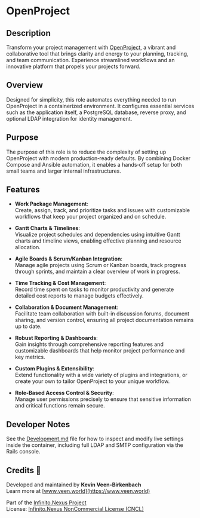 # OpenProject

## Description

Transform your project management with [OpenProject](https://www.openproject.org/), a vibrant and collaborative tool that brings clarity and energy to your planning, tracking, and team communication. Experience streamlined workflows and an innovative platform that propels your projects forward.

## Overview

Designed for simplicity, this role automates everything needed to run OpenProject in a containerized environment. It configures essential services such as the application itself, a PostgreSQL database, reverse proxy, and optional LDAP integration for identity management.

## Purpose

The purpose of this role is to reduce the complexity of setting up OpenProject with modern production‐ready defaults. By combining Docker Compose and Ansible automation, it enables a hands‐off setup for both small teams and larger internal infrastructures.

## Features

- **Work Package Management**:  
  Create, assign, track, and prioritize tasks and issues with customizable workflows that keep your project organized and on schedule.

- **Gantt Charts & Timelines**:  
  Visualize project schedules and dependencies using intuitive Gantt charts and timeline views, enabling effective planning and resource allocation.

- **Agile Boards & Scrum/Kanban Integration**:  
  Manage agile projects using Scrum or Kanban boards, track progress through sprints, and maintain a clear overview of work in progress.

- **Time Tracking & Cost Management**:  
  Record time spent on tasks to monitor productivity and generate detailed cost reports to manage budgets effectively.

- **Collaboration & Document Management**:  
  Facilitate team collaboration with built-in discussion forums, document sharing, and version control, ensuring all project documentation remains up to date.

- **Robust Reporting & Dashboards**:  
  Gain insights through comprehensive reporting features and customizable dashboards that help monitor project performance and key metrics.

- **Custom Plugins & Extensibility**:  
  Extend functionality with a wide variety of plugins and integrations, or create your own to tailor OpenProject to your unique workflow.

- **Role-Based Access Control & Security**:  
  Manage user permissions precisely to ensure that sensitive information and critical functions remain secure.


## Developer Notes

See the [Development.md](./Development.md) file for how to inspect and modify live settings inside the container, including full LDAP and SMTP configuration via the Rails console.

## Credits 📝

Developed and maintained by **Kevin Veen-Birkenbach**  
Learn more at [www.veen.world](https://www.veen.world)

Part of the [Infinito.Nexus Project](https://github.com/kevinveenbirkenbach/infinito-nexus)  
License: [Infinito.Nexus NonCommercial License (CNCL)](https://s.veen.world/cncl)
